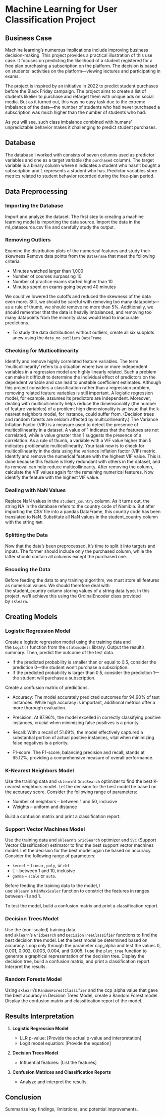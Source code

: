 # Machine Learning for User Classification Project
## Business Case

Machine learning’s numerous implications include improving business decision-making. This project provides a practical illustration of this use case. It focuses on predicting the likelihood of a student registered for a free plan purchasing a subscription on the platform. The decision is based on students’ activities on the platform—viewing lectures and participating in exams.

The project is inspired by an initiative in 2022 to predict student purchases before the Black Friday campaign. The project aims to create a list of students likelier to purchase and retarget them with unique ads on social media. But as it turned out, this was no easy task due to the extreme imbalance of the data—the number of students who had never purchased a subscription was much higher than the number of students who had. 

As you will see, such class imbalance combined with humans’ unpredictable behavior makes it challenging to predict student purchases.

## Database
The database I worked with consists of seven columns used as predictor variables and one as a target variable (the `purchased` column). The target variable is a binary column where `0` indicates a student who hasn’t bought a subscription and `1` represents a student who has. Predictor variables store metrics related to student behavior recorded during the free-plan period.

## Data Preprocessing
### Importing the Database
Import and analyze the dataset. The first step to creating a machine learning model is importing the data source. Import the data in the ml_datasource.csv file and carefully study the output.
### Removing Outliers
Examine the distribution plots of the numerical features and study their skewness.Remove data points from the `DataFrame` that meet the following criteria:

   - Minutes watched larger than 1,000
   - Number of courses surpassing 10
   - Number of practice exams started higher than 10
   - Minutes spent on exams going beyond 40 minutes
    
   We could’ve lowered the cutoffs and reduced the skewness of the data even more. Still, we should be careful with removing too many datapoints—as a rule of thumb, we should remove
   no more than 5%. Additionally, we should remember that the data is heavily imbalanced, and removing too many datapoints from the minority class would lead to inaccurate predictions.
   - To study the data distributions without outliers, create all six subplots anew using the `data_no_outliers` `DataFrame`.

### Checking for Multicollinearity
Identify and remove highly correlated feature variables. The term ‘multicollinearity’ refers to a situation where two or more independent variables in a regression model are highly linearly related. Such a problem can make it difficult to determine the individual effect of predictors on the dependent variable and can lead to unstable coefficient estimates.
Although this project considers a classification rather than a regression problem, removing related feature variables is still important. A logistic regression model, for example, assumes its predictors are independent. Moreover, dealing with multicollinearity helps reduce the dimensionality (the number of feature variables) of a problem; high dimensionality is an issue that the k-nearest neighbors model, for instance, could suffer from. (Decision trees and random forests are seldom affected by multicollinearity.)
The Variance Inflation Factor (VIF) is a measure used to detect the presence of multicollinearity in a dataset. A value of 1 indicates that the features are not correlated, while a value greater than 1 suggests the presence of a correlation. As a rule of thumb, a variable with a VIF value higher than 5 indicates problematic multicollinearity.
Your task now is to check for multicollinearity in the data using the variance inflation factor (VIF) metric. Identify and remove the numerical feature with the highest VIF value. This is done because this feature is likely redundant with others in the dataset, and its removal can help reduce multicollinearity. After removing the column, calculate the VIF values again for the remaining numerical features. Now identify the feature with the highest VIF value.

### Dealing with NaN Values
Replace NaN values in the `student_country` column. As it turns out, the string NA in the database refers to the country code of Namibia. But after importing the CSV file into a pandas DataFrame, this country code has been translated to     NaN. Substitute all NaN values in the student_country column with the string `NAM`.
### Splitting the Data
Now that the data’s been preprocessed, it’s time to split it into targets and inputs. The former should include only the purchased column, while the latter should contain all columns except the purchased one.
### Encoding the Data
Before feeding the data to any training algorithm, we must store all features as numerical values. We should therefore deal with the student_country column storing values of a string data type. In this project, we’ll achieve this using the OrdinalEncoder class provided by `sklearn`. 

## Creating Models
### Logistic Regression Model
Create a logistic regression model using the training data and the `Logit()` function from the `statsmodels` library. Output the result’s summary. Then, predict the outcome of the test data.

- If the predicted probability is smaller than or equal to 0.5, consider the prediction 0—the student won’t purchase a subscription.
- If the predicted probability is larger than 0.5, consider the prediction 1—the student will purchase a subscription.

Create a confusion matrix of predictions.
- Accuracy: The model accurately predicted outcomes for 94.90% of test instances. While high accuracy is important, additional metrics offer a more thorough evaluation.

- Precision: At 87.96%, the model excelled in correctly classifying positive instances, crucial when minimizing false positives is a priority.

- Recall: With a recall of 51.69%, the model effectively captured a substantial portion of actual positive instances, vital when minimizing false negatives is a priority.

- F1-score: The F1-score, balancing precision and recall, stands at 65.12%, providing a comprehensive measure of overall performance.

### K-Nearest Neighbors Model
Use the training data and `sklearn`’s `GridSearch` optimizer to find the best K-nearest neighbors model. Let the decision for the best model be based on the accuracy score. Consider the following range of parameters:

- Number of neighbors – between 1 and 50, inclusive
- Weights – uniform and distance

Build a confusion matrix and print a classification report.

### Support Vector Machines Model
Use the training data and `sklearn`’s `GridSearch` optimizer and `SVC` (Support Vector Classification) estimator to find the best support vector machines model. Let the decision for the best model again be based on accuracy. Consider the following range of parameters:

- `kernel` – `linear`, `poly`, or `rbf`
- `C` – between 1 and 10, inclusive
- `gamma` – `scale` or `auto`.

Before feeding the training data to the model, I use `sklearn`'s `MinMaxScaler` function to constrict the features in ranges between -1 and 1.

To test the model, build a confusion matrix and print a classification report.

### Decision Trees Model
Use the (non-scaled) training data and `sklearn`’s `GridSearch` and `DecisionTreeClassifier` functions to find the best decision tree model. Let the best model be determined based on accuracy. Loop only through the parameter ccp_alpha and test the values 0, 0.001, 0.002, 0.003, 0.004, and 0.005. I use the `plot_tree` function to generate a graphical representation of the decision tree.
Display the decision tree, build a confusion matrix, and print a classification report. Interpret the results.

### Random Forests Model
Using `sklearn`’s `RandomForestClassifier` and the ccp_alpha value that gave the best accuracy in Decision Trees Model, create a Random Forest model.
Display the confusion matrix and classification report of the model.

## Results Interpretation
1. **Logistic Regression Model**
    - LLR p-value: [Provide the actual p-value and interpretation]
    - Logit model equation: [Provide the equation]

2. **Decision Trees Model**
    - Influential features: [List the features]

3. **Confusion Matrices and Classification Reports**
    - Analyze and interpret the results.

## Conclusion
Summarize key findings, limitations, and potential improvements.
